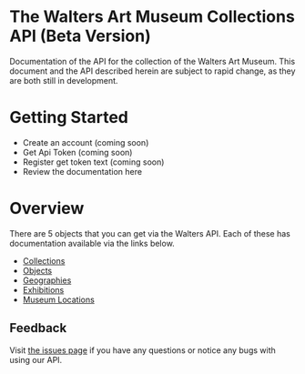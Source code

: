 The Walters Art Museum Collections API (Beta Version)
===========

Documentation of the API for the collection of the Walters Art Museum. This document and the API described herein are subject to rapid change, as they are both still in development.

# Getting Started
- Create an account (coming soon)
- Get Api Token (coming soon)
- Register get token text (coming soon)
- Review the documentation here

# Overview

There are 5 objects that you can get via the Walters API. Each of these has documentation available via the links below.

- [Collections](https://github.com/WaltersArtMuseum/walters-api/blob/master/collections.md)
- [Objects](https://github.com/WaltersArtMuseum/walters-api/blob/master/objects.md)
- [Geographies](https://github.com/WaltersArtMuseum/walters-api/blob/master/geographies.md)
- [Exhibitions](https://github.com/WaltersArtMuseum/walters-api/blob/master/exhibitions.md)
- [Museum Locations](https://github.com/WaltersArtMuseum/walters-api/blob/master/locations.md)

## Feedback

Visit [the issues page](https://github.com/WaltersArtMuseum/walters-api/issues) if you have any questions or notice any bugs with using our API. 
